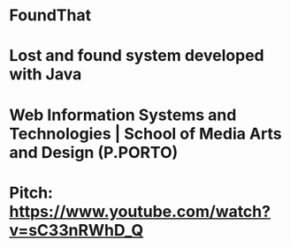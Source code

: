 # FoundThat
# Lost and found system developed with Java 
# Web Information Systems and Technologies | School of Media Arts and Design (P.PORTO)
# Pitch: https://www.youtube.com/watch?v=sC33nRWhD_Q
